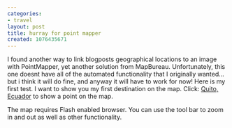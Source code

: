 ```yaml
---
categories:
- travel
layout: post
title: hurray for point mapper
created: 1076435671
---
```

I found another way to link blogposts geographical locations to an image with PointMapper, yet another solution from MapBureau.  Unfortunately, this one doesnt have all of the automated functionality that I originally wanted... but i think it will do fine, and anyway it will have to work for now! Here is my first test. I want to show you my first destination on the map.  Click: <a href="javascript:pm_setXY(82.6417,-144.94)">Quito, Ecuador</a> to show a point on the map.

The map requires Flash enabled browser.  You can use the tool bar to zoom in and out as well as other functionality.
